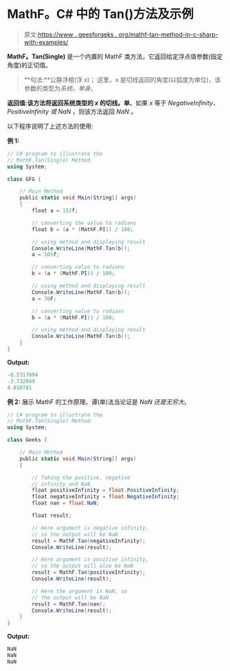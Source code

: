 # MathF。C# 中的 Tan()方法及示例

> 原文:[https://www . geesforgeks . org/mathf-tan-method-in-c-sharp-with-examples/](https://www.geeksforgeeks.org/mathf-tan-method-in-c-sharp-with-examples/)

**MathF。Tan(Single)** 是一个内置的 MathF 类方法，它返回给定浮点值参数(指定角度)的正切值。

> **句法:**公静浮檀(浮 x)；
> 这里，x 是切线返回的角度(以弧度为单位)，该参数的类型为*系统。单身*。

**返回值:**该方法将返回**系统类型的 *x* 的切线。单**。如果 *x* 等于 *NegativeInfinity、PositiveInfinity 或 NaN* ，则该方法返回 *NaN* 。

以下程序说明了上述方法的使用:

**例 1:**

```cs
// C# program to illustrate the
// MathF.Tan(Single) Method
using System;

class GFG {

    // Main Method
    public static void Main(String[] args)
    {
        float a = 152f;

        // converting the value to radians
        float b = (a * (MathF.PI)) / 180;

        // using method and displaying result
        Console.WriteLine(MathF.Tan(b));
        a = 105f;

        // converting value to radians
        b = (a * (MathF.PI)) / 180;

        // using method and displaying result
        Console.WriteLine(MathF.Tan(b));
        a = 76F;

        // converting value to radians
        b = (a * (MathF.PI)) / 180;

        // using method and displaying result
        Console.WriteLine(MathF.Tan(b));
    }
}
```

**Output:**

```cs
-0.5317094
-3.732049
4.010781

```

**例 2:** 展示 MathF 的工作原理。谭(单)法当论证是 *NaN 还是无穷大*。

```cs
// C# program to illustrate the
// MathF.Tan(Single) Method
using System;

class Geeks {

    // Main Method
    public static void Main(String[] args)
    {

        // Taking the positive, negative
        // infinity and NaN
        float positiveInfinity = float.PositiveInfinity;
        float negativeInfinity = float.NegativeInfinity;
        float nan = float.NaN;

        float result;

        // Here argument is negative infinity,
        // so the output will be NaN
        result = MathF.Tan(negativeInfinity);
        Console.WriteLine(result);

        // Here argument is positive infinity,
        // so the output will also be NaN
        result = MathF.Tan(positiveInfinity);
        Console.WriteLine(result);

        // Here the argument is NaN, so 
        // the output will be NaN
        result = MathF.Tan(nan);
        Console.WriteLine(result);
    }
}
```

**Output:**

```cs
NaN
NaN
NaN

```